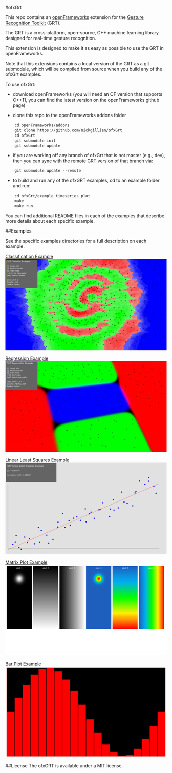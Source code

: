 #ofxGrt

This repo contains an [openFrameworks](http://openframeworks.cc) extension for the [Gesture Recognition Toolkit](https://github.com/nickgillian/grt) (GRT).

The GRT is a cross-platform, open-source, C++ machine learning library designed for real-time gesture recognition.

This extension is designed to make it as easy as possible to use the GRT in openFrameworks.

Note that this extensions contains a local version of the GRT as a git submodule, which will be compiled from source when you build any of the ofxGrt examples.

To use ofxGrt:

- download openFrameworks (you will need an OF version that supports C++11, you can find the latest version on the openFrameworks github page)

- clone this repo to the openFrameworks addons folder
```
    cd openFrameworks/addons
    git clone https://github.com/nickgillian/ofxGrt
    cd ofxGrt
    git submodule init
    git submodule update
```

- if you are working off any branch of ofxGrt that is not master (e.g., dev), then you can sync with the remote GRT version of that branch via:
```
    git submodule update --remote
```

- to build and run any of the ofxGRT examples, cd to an example folder and run:
```
    cd ofxGrt/example_timeseries_plot
    make
    make run
```

You can find additional README files in each of the examples that describe more details about each specific example.

##Examples

See the specific examples directories for a full description on each example.

[Classification Example](example_classification)
![alt text](example_classification/images/classification_spiral_2.png "Classification Example")

[Regression Example](example_regression)
![alt text](example_regression/images/regression_step_10.png "Regression Example")

[Linear Least Squares Example](example_linear_least_squares)
![alt text](example_linear_least_squares/images/lls_1.png "Linear Least Squares Example")

[Matrix Plot Example](example_matrix_plot)
![alt text](example_matrix_plot/images/matrix_plot.png "Matrix Plot Example")

[Bar Plot Example](example_bar_plot)
![alt text](example_bar_plot/images/bar_plot.png "Bar Plot Example")

##License
The ofxGRT is available under a MIT license.
